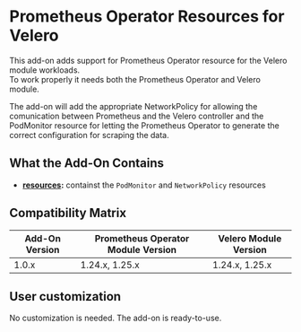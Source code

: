 # Prometheus Operator Resources for Velero

This add-on adds support for Prometheus Operator resource for the Velero module workloads.  
To work properly it needs both the Prometheus Operator and Velero module.

The add-on will add the appropriate NetworkPolicy for allowing the comunication between Prometheus and the
Velero controller and the PodMonitor resource for letting the Prometheus Operator to generate the correct
configuration for scraping the data.

## What the Add-On Contains

- **[resources](./resources):** containst the `PodMonitor` and `NetworkPolicy` resources

## Compatibility Matrix

| Add-On Version | Prometheus Operator Module Version | Velero Module Version |
|----------------|------------------------------------|-----------------------|
| 1.0.x          | 1.24.x, 1.25.x                     | 1.24.x, 1.25.x        |

## User customization

No customization is needed. The add-on is ready-to-use.
